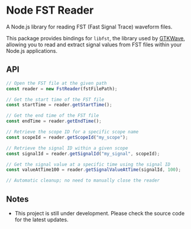 # Node FST Reader

A Node.js library for reading FST (Fast Signal Trace) waveform files.

This package provides bindings for `libfst`, the library used by [GTKWave](https://github.com/gtkwave/gtkwave), allowing you to read and extract signal values from FST files within your Node.js applications.

## API

```typescript
// Open the FST file at the given path
const reader = new FstReader(fstFilePath);

// Get the start time of the FST file
const startTime = reader.getStartTime();

// Get the end time of the FST file
const endTime = reader.getEndTime();

// Retrieve the scope ID for a specific scope name
const scopeId = reader.getScopeId("my_scope");

// Retrieve the signal ID within a given scope
const signalId = reader.getSignalId("my_signal", scopeId);

// Get the signal value at a specific time using the signal ID
const valueAtTime100 = reader.getSignalValueAtTime(signalId, 100);

// Automatic cleanup; no need to manually close the reader
```

## Notes

- This project is still under development. Please check the source code for the latest updates.
